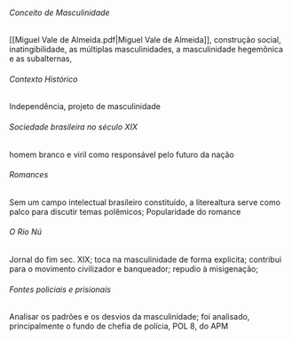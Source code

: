 ###### Conceito de Masculinidade 
[[Miguel Vale de Almeida.pdf|Miguel Vale de Almeida]], construção social, inatingibilidade, as múltiplas masculinidades, a masculinidade hegemônica e as subalternas, 
###### Contexto Histórico 
Independência, projeto de masculinidade 

###### Sociedade brasileira no século XIX 
homem branco e viril como responsável pelo futuro da nação


###### Romances
Sem um campo intelectual brasileiro constituído, a literealtura serve como palco para discutir temas polêmicos;
Popularidade do romance

###### O Rio Nú 
Jornal do fim sec. XIX;
toca na masculinidade de forma explicita;
contribui para o movimento civilizador e banqueador;
repudio à misigenação;


###### Fontes policiais e prisionais 
Analisar os padrões e os desvios da masculinidade;
foi analisado, principalmente o fundo de chefia de polícia, POL 8, do APM
